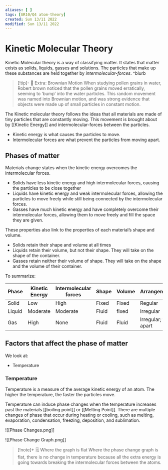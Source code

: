 ```yaml
---
aliases: [ ]
tags: [GR10/Q4 atom-theory]
created: Sun 13/11 2022
modified: Sun 13/11 2022
---
```

# Kinetic Molecular Theory
Kinetic Molecular theory is a way of classifying matter. It states that matter exists as solids, liquids, gasses and solutions. The particles that make up these substances are held together by *intermolecular-forces*. ^blurb


> [!tip]- :star_struck: Extra: Brownian Motion
> When studying pollen grains in water, Robert brown noticed that the pollen grains moved erratically, seeming to ‘bump’ into the water particles. This random movement was named into Brownian motion, and was strong evidence that objects were made up of small particles in constant motion.

The Kinetic molecular theory follows the ideas that all materials are made of tiny particles that are constantly moving. This movement is brought about by [[Kinetic Energy]] and intermolecular-forces between the particles. 

- Kinetic energy is what causes the particles to move. 
- Intermolecular forces are what prevent the particles from moving apart. 

## Phases of matter
Materials change states when the kinetic energy overcomes the intermolecular forces. 

- Solids have less kinetic energy and high intermolecular forces, causing the particles to be close together
- Liquids have kinetic energy and weak intermolecular forces, allowing the particles to move freely while still being connected by the intermolecular forces. 
- Gasses have much kinetic energy and have completely overcome their intermolecular forces, allowing them to move freely and fill the space they are given. 

These properties also link to the properties of each material’s shape and volume. 

- Solids retain their shape and volume at all times
- Liquids retain their volume, but not their shape. They will take on the shape of the container. 
- Gasses retain neither their volume of shape. They will take on the shape and the volume of their container. 

To summarize:

| Phase  | Kinetic Energy | Intermolecular forces | Shape | Volume | Arrangement |
| ------ | -------------- | --------------------- | ----- | ------ | ----------- |
| Solid  | Low            | High                  | Fixed | Fixed  | Regular     |
| Liquid | Moderate       | Moderate              | Fluid | fixed  | Irregular   |
| Gas    | High           | None                  | Fluid | Fluid  | Irregular; far apart            |

## Factors that affect the phase of matter
We look at:
- Temperature

### Temperature
Temperature is a measure of the average kinetic energy of an atom. The higher the temperature, the faster the particles move. 

Temperature can induce phase changes when the temperature increases past the materials [[boiling point]] or [[Melting Point]]. There are multiple changes of phase that occur during heating or cooling, such as melting, evaporation, condensation, freezing, deposition, and sublimation. 

![[Phase Changes.png]]

![[Phase Change Graph.png]]

> [!note]+ :spiral_notepad: Where the graph is flat
> Where the phase change graph is flat, there is no change in temperature because all the extra energy is going towards breaking the intermolecular forces between the atoms. 